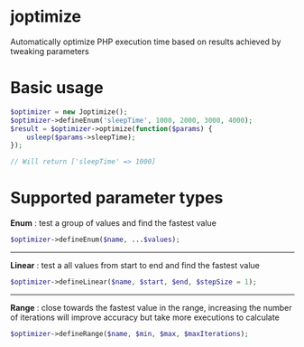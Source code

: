 # joptimize
Automatically optimize PHP execution time based on results achieved by tweaking parameters

# Basic usage
```php
$optimizer = new Joptimize();
$optimizer->defineEnum('sleepTime', 1000, 2000, 3000, 4000);
$result = $optimizer->optimize(function($params) {
    usleep($params->sleepTime);
});

// Will return ['sleepTime' => 1000]
```

# Supported parameter types

**Enum** : test a group of values and find the fastest value
```php
$optimizer->defineEnum($name, ...$values);
```
---
**Linear** : test a all values from start to end and find the fastest value
```php
$optimizer->defineLinear($name, $start, $end, $stepSize = 1);
```
---
**Range** : close towards the fastest value in the range, increasing the
number of iterations will improve accuracy but take more executions to
calculate
```php
$optimizer->defineRange($name, $min, $max, $maxIterations);
```

